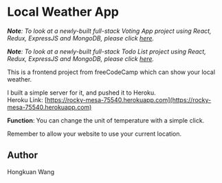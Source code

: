 # Local Weather App

*__Note__: To look at a newly-built full-stack Voting App project using React, Redux, ExpressJS and MongoDB, please click [here](https://github.com/hongkuancn/fccproj-votingapp).*

*__Note__: To look at a newly-built full-stack Todo List project using React, Redux, ExpressJS and MongoDB, please click [here](https://github.com/hongkuancn/todo-list).*

This is a frontend project from freeCodeCamp which can show your local weather.

I built a simple server for it, and pushed it to Heroku.<br />
Heroku Link: [https://rocky-mesa-75540.herokuapp.com](https://rocky-mesa-75540.herokuapp.com)

__Function__: You can change the unit of temperature with a simple click.

Remember to allow your website to use your current location.

## Author

Hongkuan Wang
